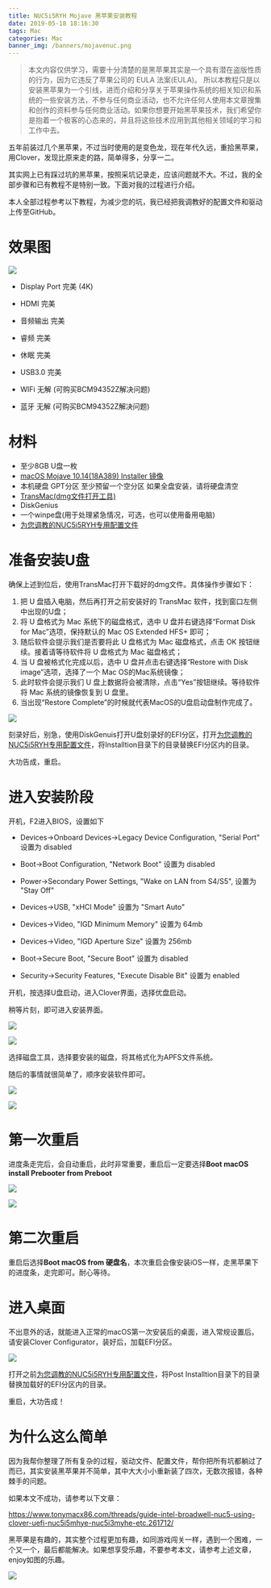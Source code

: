 ```yaml
---
title: NUC5i5RYH Mojave 黑苹果安装教程
date: 2019-05-18 18:16:30
tags: Mac
categories: Mac
banner_img: /banners/mojavenuc.png
---
```


> 本文内容仅供学习，需要十分清楚的是黑苹果其实是一个具有潜在盗版性质的行为，因为它违反了苹果公司的 EULA 法案(EULA)。 所以本教程只是以安装黑苹果为一个引线，进而介绍和分享关于苹果操作系统的相关知识和系统的一些安装方法，不参与任何商业活动，也不允许任何人使用本文章搜集和创作的资料参与任何商业活动。如果你想要开始黑苹果技术，我们希望你是抱着一个极客的心态来的，并且将这些技术应用到其他相关领域的学习和工作中去。

五年前装过几个黑苹果，不过当时使用的是变色龙，现在年代久远，重拾黑苹果，用Clover，发现比原来走的路，简单得多，分享一二。

其实网上已有踩过坑的黑苹果，按照采坑记录走，应该问题就不大。不过，我的全部步骤和已有教程不是特别一致。下面对我的过程进行介绍。

本人全部过程参考以下教程，为减少您的坑，我已经把我调教好的配置文件和驱动上传至GitHub。

# 效果图

![](/content/images/hackintosh/2.jpg)

* Display Port 完美 (4K)

* HDMI 完美
* 音频输出 完美
* 睿频 完美
* 休眠 完美
* USB3.0 完美
* WIFi 无解 (可购买BCM94352Z解决问题)
* 蓝牙 无解 (可购买BCM94352Z解决问题)

# 材料

* 至少8GB U盘一枚
* [macOS Mojave 10.14(18A389) Installer 镜像](https://blog.daliansky.net/macOS-Mojave-10.14-18A389-Release-with-Clover-4670-original-mirror.html)
* 本机硬盘 GPT分区 至少预留一个空分区 如果全盘安装，请将硬盘清空
* [TransMac(dmg文件打开工具)]([http://www.pc6.com/softview/SoftView_91686.html](http://www.pc6.com/softview/SoftView_91686.html))
* DiskGenius
* 一个winpe盘(用于处理紧急情况，可选，也可以使用备用电脑)
* [为您调教的NUC5i5RYH专用配置文件](https://github.com/yfgeek/NUC5i5RYH-DSDT-Patch)

# 准备安装U盘

确保上述到位后，使用TransMac打开下载好的dmg文件。具体操作步骤如下：

1. 把 U 盘插入电脑，然后再打开之前安装好的 TransMac 软件，找到窗口左侧中出现的U盘；
2. 将 U 盘格式为 Mac 系统下的磁盘格式，选中 U 盘并右键选择“Format Disk for Mac”选项，保持默认的 Mac OS Extended HFS+ 即可；
3. 随后软件会提示我们是否要将此 U 盘格式为 Mac 磁盘格式，点击 OK 按钮继续。接着请等待软件将 U 盘格式为 Mac 磁盘格式；
4. 当 U 盘被格式化完成以后，选中 U 盘并点击右键选择“Restore with Disk image”选项，选择了一个 Mac OS的Mac系统镜像；
5. 此时软件会提示我们 U 盘上数据将会被清除，点击“Yes”按钮继续。等待软件将 Mac 系统的镜像恢复到 U 盘里。
6. 当出现“Restore Complete”的时候就代表MacOS的U盘启动盘制作完成了。

![](/content/images/hackintosh/1.gif)

刻录好后，别急，使用DiskGenuis打开U盘刻录好的EFI分区，打开[为您调教的NUC5i5RYH专用配置文件](https://github.com/yfgeek/NUC5i5RYH-DSDT-Patch)，将Installtion目录下的目录替换EFI分区内的目录。

大功告成，重启。

# 进入安装阶段

 开机，F2进入BIOS，设置如下

- Devices->Onboard Devices->Legacy Device Configuration,  "Serial Port"  设置为 disabled
- Boot->Boot Configuration,  "Network Boot" 设置为 disabled
- Power->Secondary Power Settings, "Wake on LAN from S4/S5", 设置为 "Stay Off"

- Devices->USB, "xHCI Mode" 设置为 "Smart Auto"
- Devices->Video, "IGD Minimum Memory" 设置为 64mb
- Devices->Video, "IGD Aperture Size" 设置为 256mb
- Boot->Secure Boot, "Secure Boot" 设置为 disabled
- Security->Security Features, "Execute Disable Bit" 设置为 enabled

开机，按选择U盘启动，进入Clover界面，选择优盘启动。

稍等片刻，即可进入安装界面。

![](/content/images/hackintosh/3.jpg)

![](/content/images/hackintosh/5.jpg)

选择磁盘工具，选择要安装的磁盘，将其格式化为APFS文件系统。

随后的事情就很简单了，顺序安装软件即可。

![](/content/images/hackintosh/4.jpg)

![](/content/images/hackintosh/6.jpg)

# 第一次重启

进度条走完后，会自动重启，此时非常重要，重启后一定要选择**Boot macOS install Prebooter from Preboot**

![](/content/images/hackintosh/8.jpg)

![](/content/images/hackintosh/7.jpg)

# 第二次重启

重启后选择**Boot macOS from 硬盘名**，本次重启会像安装iOS一样，走黑苹果下的进度条，走完即可。耐心等待。

# 进入桌面

不出意外的话，就能进入正常的macOS第一次安装后的桌面，进入常规设置后。请安装Clover Configurator，装好后，加载EFI分区。

![](/content/images/hackintosh/9.png)

打开之前[为您调教的NUC5i5RYH专用配置文件](https://github.com/yfgeek/NUC5i5RYH-DSDT-Patch)，将Post Installtion目录下的目录替换加载好的EFI分区内的目录。

重启，大功告成！

# 为什么这么简单

因为我帮你整理了所有复杂的过程，驱动文件、配置文件，帮你把所有坑都躺过了而已，其实安装黑苹果并不简单，其中大大小小重新装了四次，无数次报错，各种棘手的问题。

如果本文不成功，请参考以下文章：

https://www.tonymacx86.com/threads/guide-intel-broadwell-nuc5-using-clover-uefi-nuc5i5mhye-nuc5i3myhe-etc.261712/

黑苹果是有趣的，其实整个过程更加有趣，如同游戏闯关一样，遇到一个困难，一个又一个，最后都能解决。如果想享受乐趣，不要参考本文，请参考上述文章，enjoy如图的乐趣。

![](/content/images/hackintosh/10.jpg)